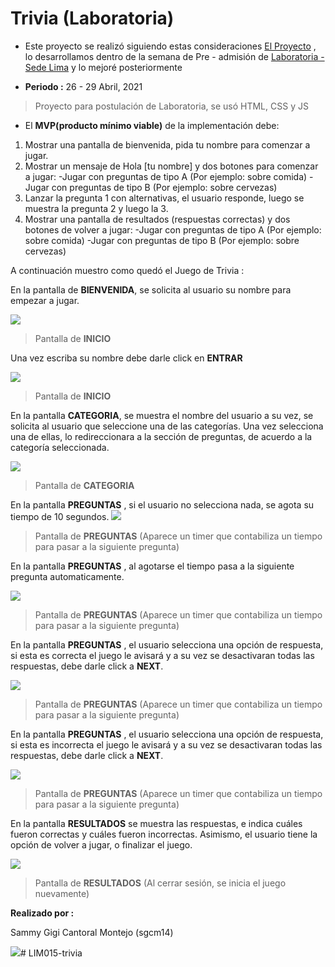 Trivia (Laboratoria)
=============
- Este proyecto se realizó siguiendo estas consideraciones [El Proyecto](https://laboratoria1.gitbook.io/preadmision/a-trabajar/proyecto) , lo desarrollamos dentro de la semana de Pre - admisión de [Laboratoria - Sede Lima](https://www.laboratoria.la/) y lo mejoré posteriormente

- **Periodo :** 26 - 29 Abril, 2021
> Proyecto para postulación de Laboratoria, se usó HTML, CSS y JS
- El **MVP(producto mínimo viable)** de la implementación debe:
1. Mostrar una pantalla de bienvenida, pida tu nombre para comenzar a jugar.
2. Mostrar un mensaje de Hola [tu nombre] y dos botones para comenzar a jugar:
	-Jugar con preguntas de tipo A (Por ejemplo: sobre comida)
	-Jugar con preguntas de tipo B (Por ejemplo: sobre cervezas)
3. Lanzar la pregunta 1 con alternativas, el usuario responde, luego se muestra la pregunta 2 y luego la 3.
4. Mostrar una pantalla de resultados (respuestas correctas) y dos botones de volver a jugar:
	-Jugar con preguntas de tipo A (Por ejemplo: sobre comida)
	-Jugar con preguntas de tipo B (Por ejemplo: sobre cervezas)

A continuación muestro como quedó el Juego de Trivia :

En la pantalla de **BIENVENIDA**, se solicita al usuario su nombre para empezar a jugar.

![](https://raw.githubusercontent.com/sgcm14/Trivia/master/images/doc/pantalla1.png)
> Pantalla de **INICIO**

Una vez escriba su nombre debe darle click en **ENTRAR**

![](https://raw.githubusercontent.com/sgcm14/Trivia/master/images/doc/pantalla1.png)
> Pantalla de **INICIO**

En la pantalla **CATEGORIA**, se muestra el nombre del usuario a su vez, se solicita al usuario que seleccione una de las categorías. Una vez selecciona una de ellas, lo redireccionara a la sección de preguntas, de acuerdo a la categoría seleccionada.

![](https://raw.githubusercontent.com/sgcm14/Trivia/master/images/doc/pantalla2.png)
> Pantalla de **CATEGORIA**

En la pantalla **PREGUNTAS** , si el usuario no selecciona nada, se agota su tiempo de 10 segundos.
![](https://raw.githubusercontent.com/sgcm14/Trivia/master/images/doc/pantalla3.png)
> Pantalla de **PREGUNTAS** (Aparece un timer que contabiliza un tiempo para pasar a la siguiente pregunta)

En la pantalla **PREGUNTAS** , al agotarse el tiempo pasa a la siguiente pregunta automaticamente.

![](https://raw.githubusercontent.com/sgcm14/Trivia/master/images/doc/pantalla4.png)
> Pantalla de **PREGUNTAS** (Aparece un timer que contabiliza un tiempo para pasar a la siguiente pregunta)

En la pantalla **PREGUNTAS** , el usuario selecciona una opción de respuesta, si esta es correcta el juego le avisará y a su vez se desactivaran todas las respuestas, debe darle click a **NEXT**.

![](https://raw.githubusercontent.com/sgcm14/Trivia/master/images/doc/pantalla5.png)
> Pantalla de **PREGUNTAS** (Aparece un timer que contabiliza un tiempo para pasar a la siguiente pregunta)

En la pantalla **PREGUNTAS** , el usuario selecciona una opción de respuesta, si esta es incorrecta el juego le avisará y a su vez se desactivaran todas las respuestas, debe darle click a **NEXT**.

![](https://raw.githubusercontent.com/sgcm14/Trivia/master/images/doc/pantalla5.png)
> Pantalla de **PREGUNTAS** (Aparece un timer que contabiliza un tiempo para pasar a la siguiente pregunta)

En la pantalla **RESULTADOS** se muestra las respuestas, e indica cuáles fueron correctas y cuáles fueron incorrectas. Asimismo, el usuario tiene la opción de volver a jugar, o finalizar el juego.

![](https://raw.githubusercontent.com/sgcm14/Trivia/master/images/doc/pantalla6.png)
> Pantalla de **RESULTADOS** (Al cerrar sesión, se inicia el juego nuevamente)


**Realizado por :** 

Sammy Gigi Cantoral Montejo (sgcm14)

![](https://edteam-media.s3.amazonaws.com/users/avatar/16f3b00c-18cf-43f5-af5f-f9692fa3e5f1.jpg)# LIM015-trivia
